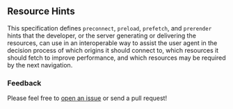 ## Resource Hints

This specification defines <code>preconnect</code>, <code>preload</code>, <code>prefetch</code>, and <code>prerender</code> hints that the developer, or the server generating or delivering the resources, can use in an interoperable way to assist the user agent in the decision process of which origins it should connect to, which resources it should fetch to improve performance, and which resources may be required by the next navigation.


### Feedback

Please feel free to [open an issue](https://github.com/igrigorik/resource-hints/issues) or send a pull request!
